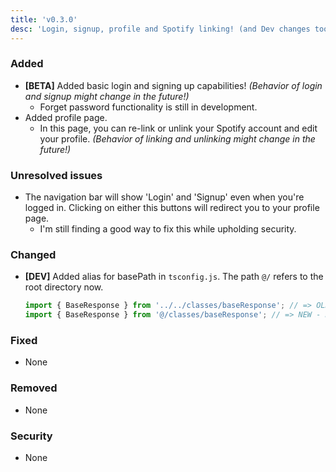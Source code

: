```yaml
---
title: 'v0.3.0'
desc: 'Login, signup, profile and Spotify linking! (and Dev changes too!)'
---
```


### Added

-   **[BETA]** Added basic login and signing up capabilities! _(Behavior of login and signup might change in the future!)_
    -   Forget password functionality is still in development.
-   Added profile page.
    -   In this page, you can re-link or unlink your Spotify account and edit your profile. _(Behavior of linking and unlinking might change in the future!)_

### Unresolved issues

-   The navigation bar will show 'Login' and 'Signup' even when you're logged in. Clicking on either this buttons will redirect you to your profile page.
    -   I'm still finding a good way to fix this while upholding security.

### Changed

-   **[DEV]** Added alias for basePath in `tsconfig.js`. The path `@/` refers to the root directory now.
    ```js
    import { BaseResponse } from '../../classes/baseResponse'; // => OLD - Endless going back
    import { BaseResponse } from '@/classes/baseResponse'; // => NEW - Neater!
    ```

### Fixed

-   None

### Removed

-   None

### Security

-   None
